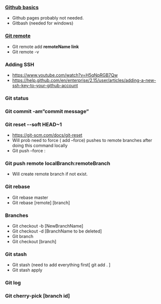 ###	[Github basics](https://www.youtube.com/playlist?list=PLRqwX-V7Uu6ZF9C0YMKuns9sLDzK6zoiV)
* Github pages probably not needed. 
* Gitbash (needed for windows) 

###	[Git remote ](https://help.github.com/en/github/using-git/adding-a-remote) 
* Git remote add **remoteName link**
* Git remote -v 

###	Adding SSH
* https://www.youtube.com/watch?v=H5qNpRGB7Qw 
* https://help.github.com/en/enterprise/2.15/user/articles/adding-a-new-ssh-key-to-your-github-account

###	Git status 

###	Git commit -am”commit message”

###	Git reset --soft HEAD~1
* https://git-scm.com/docs/git-reset
* Will prob need to force ( add –force) pushes to remote branches after doing this command locally
* Git push –force <remote > <local branch>:<remote branch>
  
###	Git push **remote localBranch:remoteBranch** 
* Will create remote branch if not exist. 

###	Git rebase 
* Git rebase master
* Git rebase [remote] [branch] 

###	Branches
* Git checkout -b [NewBranchName] 
* Git checkout -d [BranchName to be deleted] 
* Git branch 
* Git checkout [branch]

###	Git stash 
* Git stash (need to add everything first[  git add . ] 
* Git stash apply
###	Git log 
###	Git cherry-pick [branch id] 
